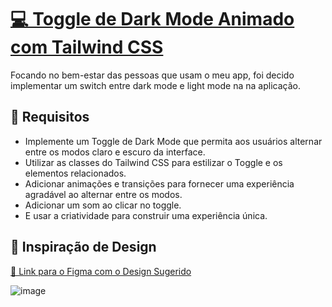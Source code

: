 # [💻 Toggle de Dark Mode Animado com Tailwind CSS](https://codante.io/mini-projetos/toggle-dark-mode-animado)

Focando no bem-estar das pessoas que usam o meu app, foi decido implementar um switch entre dark mode e light mode na na aplicação.

## 🔨 Requisitos
- Implemente um Toggle de Dark Mode que permita aos usuários alternar entre os modos claro e escuro da interface.
- Utilizar as classes do Tailwind CSS para estilizar o Toggle e os elementos relacionados.
- Adicionar animações e transições para fornecer uma experiência agradável ao alternar entre os modos.
- Adicionar um som ao clicar no toggle.
- E usar a criatividade para construir uma experiência única.


## 🎨 Inspiração de Design
[🔗 Link para o Figma com o Design Sugerido](https://www.figma.com/file/suvmja6210ggZOO6Cpehjl/Mini-Projetos---Codante.io?type=design&node-id=563-2&t=Nf5bd9PYvgPCxd4X-0)


![image](https://github.com/codante-io/mp-toggle-dark-mode/assets/6475893/4ebb6756-f98d-4e14-826a-80a6a86205b2)
